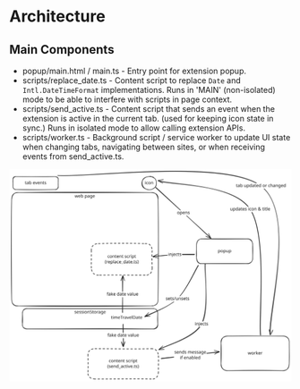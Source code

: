 # Architecture


## Main Components


- popup/main.html / main.ts - Entry point for extension popup.
- scripts/replace_date.ts - Content script to replace `Date` and `Intl.DateTimeFormat` implementations. Runs in 'MAIN' (non-isolated) mode to be able to interfere with scripts in page context.
- scripts/send_active.ts - Content script that sends an event when the extension is active in the current tab. (used for keeping icon state in sync.) Runs in isolated mode to allow calling extension APIs.
- scripts/worker.ts - Background script / service worker to update UI state when changing tabs, navigating between sites, or when receiving events from send_active.ts.

![Component diagram](./components.svg)


